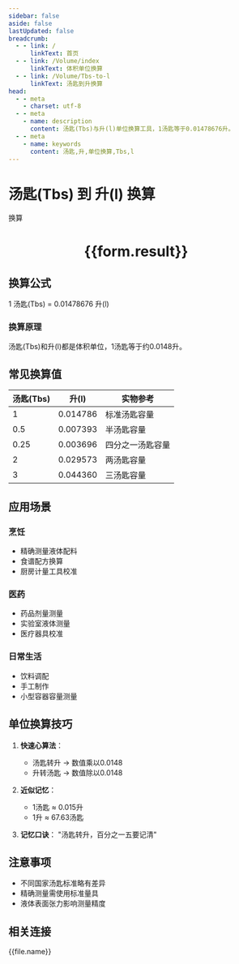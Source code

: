 ```yaml
---
sidebar: false
aside: false
lastUpdated: false
breadcrumb:
  - - link: /
      linkText: 首页
  - - link: /Volume/index
      linkText: 体积单位换算
  - - link: /Volume/Tbs-to-l
      linkText: 汤匙到升换算
head:
  - - meta
    - charset: utf-8
  - - meta
    - name: description
      content: 汤匙(Tbs)与升(l)单位换算工具，1汤匙等于0.01478676升。
  - - meta
    - name: keywords
      content: 汤匙,升,单位换算,Tbs,l
---
```


# 汤匙(Tbs) 到 升(l) 换算

<script setup>
import { onMounted, reactive, inject ,ref  } from 'vue'
import { NButton,NForm ,NFormItem,NInput,NInputNumber,NSelect,NCard,useMessage ,NGrid ,NGi } from 'naive-ui'
import { defineClientComponent } from 'vitepress'
import { Volume } from '../../files';

const convert = inject('convert')
const formRef = ref(null);
const rules = {
  number:{
    required: true,
    type: 'number',
    trigger: "blur"
  }
}
const form = reactive({
  number:null,
  result:'',
  title:'汤匙(Tbs)到升(l)换算'
})

const convertHandler = (e) => {
  e.preventDefault();
  formRef.value?.validate((errors)=>{
    if (!errors) {
      form.result = `${form.number} Tbs = ${convert(form.number).from('Tbs').to('l')} l`
    }
  })
}
</script>

<n-form size="large" :model="form" ref='form极值Ref' :rules="rules">
  <n-form-item label="数值" path="number">
    <n-input-number size="large" style="width:100%" :min="0" v-model:value="form.number" placeholder="请输入汤匙数值" />
  </n-form-item>
  <n-form-item>
    <n-button type="primary" style="width:100%" @click="convertHandler">换算</n-button>
  </n-form-item>
</n-form>
<n-card embedded :bordered="false" hoverable>
  <div style="text-align:center">
    <h1>{{form.result}}</h1>
  </div>
</n-card>

## 换算公式
1 汤匙(Tbs) = 0.01478676 升(l)

### 换算原理
汤匙(Tbs)和升(l)都是体积单位，1汤匙等于约0.0148升。

## 常见换算值
| 汤匙(Tbs) | 升(l)    | 实物参考                 |
|-----------|---------|--------------------------|
| 1         | 0.014786| 标准汤匙容量              |
| 0.5       | 0.007393| 半汤匙容量                |
| 0.25      | 0.003696| 四分之一汤匙容量          |
| 2         | 0.029573| 两汤匙容量                |
| 3         | 0.044360| 三汤匙容量                |

## 应用场景
### 烹饪
- 精确测量液体配料
- 食谱配方换算
- 厨房计量工具校准

### 医药
- 药品剂量测量
- 实验室液体测量
- 医疗器具校准

### 日常生活
- 饮料调配
- 手工制作
- 小型容器容量测量

## 单位换算技巧
1. **快速心算法**：
   - 汤匙转升 → 数值乘以0.0148
   - 升转汤匙 → 数值除以0.0148

2. **近似记忆**：
   - 1汤匙 ≈ 0.015升
   - 1升 ≈ 67.63汤匙

3. **记忆口诀**：
   "汤匙转升，百分之一五要记清"

## 注意事项
- 不同国家汤匙标准略有差异
- 精确测量需使用标准量具
- 液体表面张力影响测量精度

## 相关连接
<n-grid x-gap="12" :cols="4">
  <n-gi v-for="(file, index) in Volume" :key="index">
    <n-button
      text
      tag="a"
      :href="file.path"
      type="primary"
    >
      {{file.name}}
    </n-button>
  </n-gi>
</n-grid>